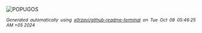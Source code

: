 <div align="justify">
<picture>
    <source media="(prefers-color-scheme: dark)" srcset="https://i.ibb.co/3z1KJf5/output-gif.gif">
    <source media="(prefers-color-scheme: light)" srcset="https://i.ibb.co/3z1KJf5/output-gif.gif">
    <img alt="POPUGOS" src="https://i.ibb.co/3z1KJf5/output-gif.gif">
</picture>

<sub><i>Generated automatically using [x0rzavi/github-readme-terminal](https://github.com/x0rzavi/github-readme-terminal) on Tue Oct 08 05:46:25 AM +05 2024</i></sub>
</div>